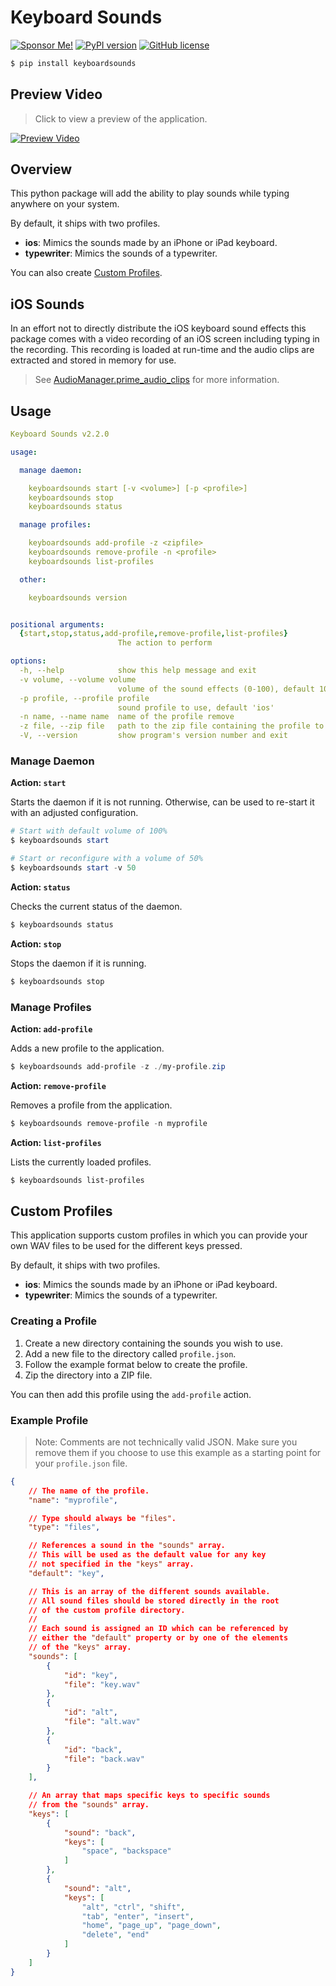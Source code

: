 # Keyboard Sounds

[![Sponsor Me!](https://img.shields.io/badge/%F0%9F%92%B8-Sponsor%20Me!-blue)](https://github.com/sponsors/nathan-fiscaletti)
[![PyPI version](https://badge.fury.io/py/keyboardsounds.svg)](https://badge.fury.io/py/keyboardsounds)
[![GitHub license](https://img.shields.io/github/license/nathan-fiscaletti/keyboardsounds.svg)](https://github.com/nathan-fiscaletti/keyboardsounds/blob/master/LICENSE)

```sh
$ pip install keyboardsounds
```

## Preview Video

> Click to view a preview of the application.

[![Preview Video](https://github.com/nathan-fiscaletti/keyboardsounds/blob/master/video-preview.png?raw=true)](https://www.youtube.com/watch?v=sWAj8zEk7sQ)

## Overview

This python package will add the ability to play sounds while typing anywhere on your system.

By default, it ships with two profiles.

- **ios**: Mimics the sounds made by an iPhone or iPad keyboard.
- **typewriter**: Mimics the sounds of a typewriter.

You can also create [Custom Profiles](#custom-profiles).

## iOS Sounds

In an effort not to directly distribute the iOS keyboard sound effects this package comes with a video recording of an iOS screen including typing in the recording. This recording is loaded at run-time and the audio clips are extracted and stored in memory for use.

> See [AudioManager.prime_audio_clips](./keyboardsounds/audio_manager.py#L19) for more information.

## Usage

```yaml
Keyboard Sounds v2.2.0

usage:

  manage daemon:

    keyboardsounds start [-v <volume>] [-p <profile>]
    keyboardsounds stop
    keyboardsounds status

  manage profiles:

    keyboardsounds add-profile -z <zipfile>
    keyboardsounds remove-profile -n <profile>
    keyboardsounds list-profiles

  other:

    keyboardsounds version


positional arguments:
  {start,stop,status,add-profile,remove-profile,list-profiles}
                        The action to perform

options:
  -h, --help            show this help message and exit
  -v volume, --volume volume
                        volume of the sound effects (0-100), default 100
  -p profile, --profile profile
                        sound profile to use, default 'ios'
  -n name, --name name  name of the profile remove
  -z file, --zip file   path to the zip file containing the profile to add
  -V, --version         show program's version number and exit
```

### Manage Daemon

**Action: `start`**

Starts the daemon if it is not running. Otherwise, can be used to re-start it with an adjusted configuration.

```powershell
# Start with default volume of 100%
$ keyboardsounds start
```

```powershell
# Start or reconfigure with a volume of 50%
$ keyboardsounds start -v 50
```

**Action: `status`**

Checks the current status of the daemon.

```powershell
$ keyboardsounds status
```

**Action: `stop`**

Stops the daemon if it is running.

```powershell
$ keyboardsounds stop
```

### Manage Profiles

**Action: `add-profile`**

Adds a new profile to the application.

```powershell
$ keyboardsounds add-profile -z ./my-profile.zip
```

**Action: `remove-profile`**

Removes a profile from the application.

```powershell
$ keyboardsounds remove-profile -n myprofile
```

**Action: `list-profiles`**

Lists the currently loaded profiles.

```powershell
$ keyboardsounds list-profiles
```

## Custom Profiles

This application supports custom profiles in which you can provide your own WAV files to be used for the different keys pressed.

By default, it ships with two profiles.

- **ios**: Mimics the sounds made by an iPhone or iPad keyboard.
- **typewriter**: Mimics the sounds of a typewriter.

### Creating a Profile

1. Create a new directory containing the sounds you wish to use.
2. Add a new file to the directory called `profile.json`.
3. Follow the example format below to create the profile.
4. Zip the directory into a ZIP file.

You can then add this profile using the `add-profile` action.

### Example Profile

> Note: Comments are not technically valid JSON. Make sure you remove them if you choose to use this example as a starting point for your `profile.json` file.

```json
{
    // The name of the profile.
    "name": "myprofile",

    // Type should always be "files".
    "type": "files",

    // References a sound in the "sounds" array.
    // This will be used as the default value for any key
    // not specified in the "keys" array.
    "default": "key",

    // This is an array of the different sounds available.
    // All sound files should be stored directly in the root
    // of the custom profile directory.
    //
    // Each sound is assigned an ID which can be referenced by
    // either the "default" property or by one of the elements
    // of the "keys" array.
    "sounds": [
        {
            "id": "key",
            "file": "key.wav"
        },
        {
            "id": "alt",
            "file": "alt.wav"
        },
        {
            "id": "back",
            "file": "back.wav"
        }
    ],

    // An array that maps specific keys to specific sounds
    // from the "sounds" array.
    "keys": [
        {
            "sound": "back",
            "keys": [
                "space", "backspace"
            ]
        },
        {
            "sound": "alt",
            "keys": [
                "alt", "ctrl", "shift",
                "tab", "enter", "insert",
                "home", "page_up", "page_down",
                "delete", "end"
            ]
        }
    ]
}
```